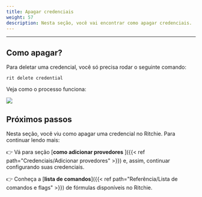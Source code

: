 ```yaml
---
title: Apagar credenciais
weight: 57
description: Nesta seção, você vai encontrar como apagar credenciais.
---
```


---

## Como apagar?

Para deletar uma credencial, você só precisa rodar o seguinte comando:

```text
rit delete credential
```

Veja como o processo funciona:

![](/shared/delete-credentials.gif)

## Próximos passos

Nesta seção, você viu como apagar uma credencial no Ritchie. Para continuar lendo mais:

👉 Vá para seção  [**como adicionar provedores** ]({{< ref path="Credenciais/Adicionar provedores" >}}) e, assim, continuar configurando suas credenciais.

👉 Conheça a [**lista de comandos**]({{< ref path="Referência/Lista de comandos e flags" >}}) de fórmulas disponíveis no Ritchie.
